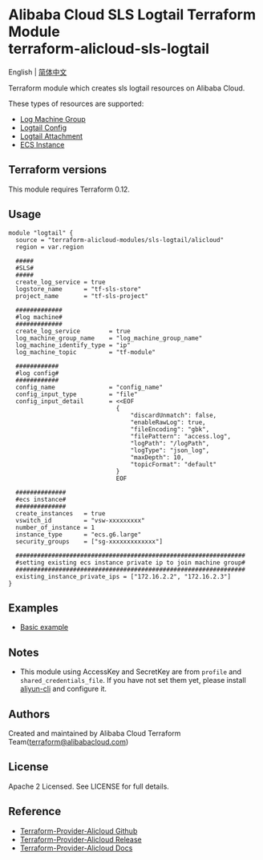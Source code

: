 Alibaba Cloud SLS Logtail Terraform Module   
terraform-alicloud-sls-logtail
=====================================================================

English | [简体中文](https://github.com/terraform-alicloud-modules/terraform-alicloud-sls-logtail/blob/master/README-CN.md)

Terraform module which creates sls logtail resources on Alibaba Cloud.

These types of resources are supported:

* [Log Machine Group](https://www.terraform.io/docs/providers/alicloud/r/log_machine_group.html)
* [Logtail Config](https://www.terraform.io/docs/providers/alicloud/r/logtail_config.html)
* [Logtail Attachment](https://www.terraform.io/docs/providers/alicloud/r/logtail_attachment.html)
* [ECS Instance](https://www.terraform.io/docs/providers/alicloud/r/instance.html)


## Terraform versions

This module requires Terraform 0.12.

## Usage

```hcl
module "logtail" {
  source = "terraform-alicloud-modules/sls-logtail/alicloud"
  region = var.region
    
  #####
  #SLS#
  #####
  create_log_service = true
  logstore_name      = "tf-sls-store"
  project_name       = "tf-sls-project"
    
  #############
  #log machine#
  #############
  create_log_service        = true
  log_machine_group_name    = "log_machine_group_name"
  log_machine_identify_type = "ip"
  log_machine_topic         = "tf-module"
    
  ############
  #log config#
  ############
  config_name               = "config_name"
  config_input_type         = "file"
  config_input_detail       = <<EOF
                              {
                                  "discardUnmatch": false,
                                  "enableRawLog": true,
                                  "fileEncoding": "gbk",
                                  "filePattern": "access.log",
                                  "logPath": "/logPath",
                                  "logType": "json_log",
                                  "maxDepth": 10,
                                  "topicFormat": "default"
                              }
                              EOF
    
  ##############
  #ecs instance#
  ##############
  create_instances   = true
  vswitch_id         = "vsw-xxxxxxxxx"
  number_of_instance = 1
  instance_type      = "ecs.g6.large"
  security_groups    = ["sg-xxxxxxxxxxxxx"]
  
  ################################################################
  #setting existing ecs instance private ip to join machine group#
  ################################################################
  existing_instance_private_ips = ["172.16.2.2", "172.16.2.3"]
}

```

## Examples

* [Basic example](https://github.com/terraform-alicloud-modules/terraform-alicloud-sls-logtail/tree/master/examples/basic)

## Notes

* This module using AccessKey and SecretKey are from `profile` and `shared_credentials_file`.
If you have not set them yet, please install [aliyun-cli](https://github.com/aliyun/aliyun-cli#installation) and configure it.

Authors
-------
Created and maintained by Alibaba Cloud Terraform Team(terraform@alibabacloud.com)

License
----
Apache 2 Licensed. See LICENSE for full details.

Reference
---------
* [Terraform-Provider-Alicloud Github](https://github.com/terraform-providers/terraform-provider-alicloud)
* [Terraform-Provider-Alicloud Release](https://releases.hashicorp.com/terraform-provider-alicloud/)
* [Terraform-Provider-Alicloud Docs](https://www.terraform.io/docs/providers/alicloud/index.html)